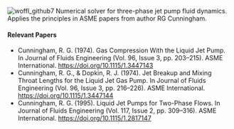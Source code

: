 ![woffl_github7](https://github.com/kwellis/woffl/assets/62774251/8b80146f-a503-4576-8f43-f1aa45d93a05)
Numerical solver for three-phase jet pump fluid dynamics. Applies the principles in ASME papers from author RG Cunningham.
#### Relevant Papers   
- Cunningham, R. G. (1974). Gas Compression With the Liquid Jet Pump. In Journal of Fluids Engineering (Vol. 96, Issue 3, pp. 203–215). ASME International. https://doi.org/10.1115/1.3447143
- Cunningham, R. G., & Dopkin, R. J. (1974). Jet Breakup and Mixing Throat Lengths for the Liquid Jet Gas Pump. In Journal of Fluids Engineering (Vol. 96, Issue 3, pp. 216–226). ASME International. https://doi.org/10.1115/1.3447144
- Cunningham, R. G. (1995). Liquid Jet Pumps for Two-Phase Flows. In Journal of Fluids Engineering (Vol. 117, Issue 2, pp. 309–316). ASME International. https://doi.org/10.1115/1.2817147

